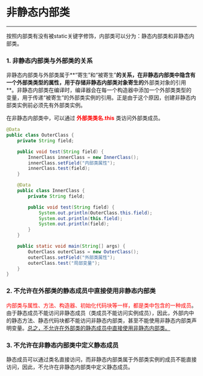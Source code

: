 # 非静态内部类

---

按照内部类有没有被static关键字修饰，内部类可以分为：静态内部类和非静态内部类。

### 1. 非静态内部类与外部类的关系

非静态内部类与外部类属于**“寄生”和“被寄生”**的关系，在非静态内部类中隐含有一个外部类类型的属性，用于存储非静态内部类对象寄生的**外部类对象的引用**。非静态内部类在编译时，编译器会在每一个构造器中添加一个外部类类型的变量，用于传递“被寄生”的外部类实例的引用。正是由于这个原因，创建非静态内部类实例前必须先有外部类实例。

在非静态内部类中，可以通过 <font color = red>**外部类类名.this**</font> 类访问外部类成员。

```java
@Data
public class OuterClass {
    private String field;

    public void test(String field) {
        InnerClass innerClass = new InnerClass();
        innerClass.setField("内部类属性");
        innerClass.test(field);
    }

    @Data
    public class InnerClass {
        private String field;

        public void test(String field) {
            System.out.println(OuterClass.this.field);
            System.out.println(this.field);
            System.out.println(field);
        }
    }

    public static void main(String[] args) {
        OuterClass outerClass = new OuterClass();
        outerClass.setField("外部类属性");
        outerClass.test("局部变量");
    }
}
```

### 2. 不允许在外部类的静态成员中直接使用非静态内部类

<font color = red>内部类与属性、方法、构造器、初始化代码块等一样，都是类中包含的一种成员</font>。由于静态成员不能访问非静态成员（类成员不能访问实例成员），因此，外部内中的静态方法、静态代码块都不能访问非静态内部类，甚至不能使用非静态内部类声明变量。<u>总之，不允许在外部类的静态成员中直接使用非静态内部类。</u>

### 3. 不允许在非静态内部类中定义静态成员

静态成员可以通过类名直接访问，而非静态内部类属于外部类实例的成员不能直接访问，因此，不允许在非静态内部类中定义静态成员。

